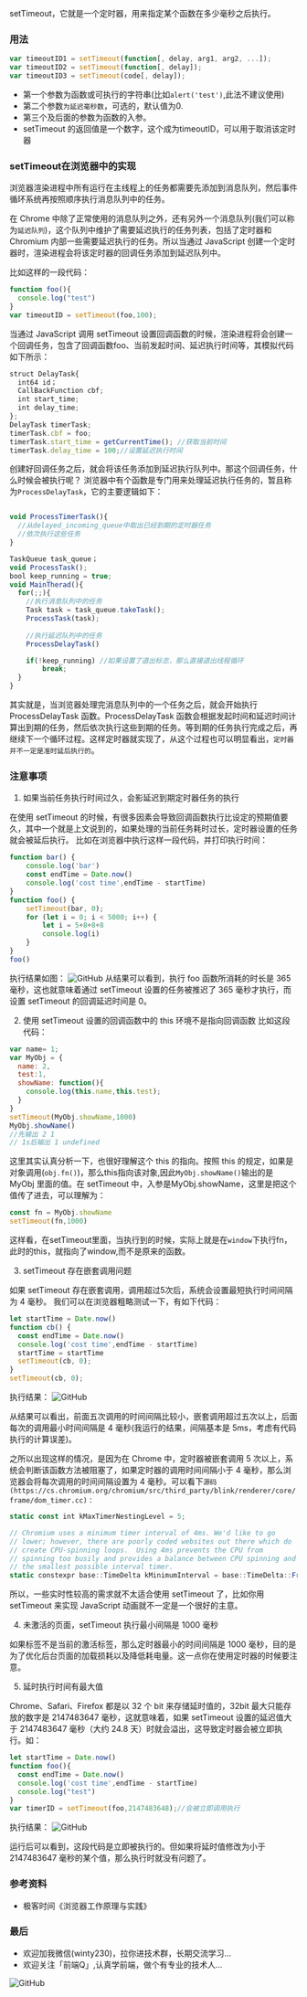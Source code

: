 setTimeout，它就是一个定时器，用来指定某个函数在多少毫秒之后执行。

### 用法
```js 
var timeoutID1 = setTimeout(function[, delay, arg1, arg2, ...]);
var timeoutID2 = setTimeout(function[, delay]);
var timeoutID3 = setTimeout(code[, delay]);
```
+ 第一个参数为函数或可执行的字符串(比如`alert('test')`,此法不建议使用)
+ 第二个参数`为延迟毫秒数`，可选的，默认值为0.
+ 第三个及后面的参数为函数的入参。
+ setTimeout 的返回值是一个数字，这个成为timeoutID，可以用于取消该定时器

### setTimeout在浏览器中的实现
浏览器渲染进程中所有运行在主线程上的任务都需要先添加到消息队列，然后事件循环系统再按照顺序执行消息队列中的任务。

在 Chrome 中除了正常使用的消息队列之外，还有另外一个消息队列(我们可以称为`延迟队列`)，这个队列中维护了需要延迟执行的任务列表，包括了定时器和 Chromium 内部一些需要延迟执行的任务。所以当通过 JavaScript 创建一个定时器时，渲染进程会将该定时器的回调任务添加到延迟队列中。

比如这样的一段代码：
```js
function foo(){
  console.log("test")
}
var timeoutID = setTimeout(foo,100);
```
当通过 JavaScript 调用 setTimeout 设置回调函数的时候，渲染进程将会创建一个回调任务，包含了回调函数foo、当前发起时间、延迟执行时间等，其模拟代码如下所示：
```js
struct DelayTask{
  int64 id；
  CallBackFunction cbf;
  int start_time;
  int delay_time;
};
DelayTask timerTask;
timerTask.cbf = foo;
timerTask.start_time = getCurrentTime(); //获取当前时间
timerTask.delay_time = 100;//设置延迟执行时间
```
创建好回调任务之后，就会将该任务添加到延迟执行队列中。那这个回调任务，什么时候会被执行呢？
浏览器中有个函数是专门用来处理延迟执行任务的，暂且称为`ProcessDelayTask`，它的主要逻辑如下：
```js

void ProcessTimerTask(){
  //从delayed_incoming_queue中取出已经到期的定时器任务
  //依次执行这些任务
}

TaskQueue task_queue；
void ProcessTask();
bool keep_running = true;
void MainTherad(){
  for(;;){
    //执行消息队列中的任务
    Task task = task_queue.takeTask();
    ProcessTask(task);
    
    //执行延迟队列中的任务
    ProcessDelayTask()

    if(!keep_running) //如果设置了退出标志，那么直接退出线程循环
        break; 
  }
}
```
其实就是，当浏览器处理完消息队列中的一个任务之后，就会开始执行 ProcessDelayTask 函数。ProcessDelayTask 函数会根据发起时间和延迟时间计算出到期的任务，然后依次执行这些到期的任务。等到期的任务执行完成之后，再继续下一个循环过程。这样定时器就实现了，从这个过程也可以明显看出，`定时器并不一定是准时延后执行的`。
### 注意事项
1. 如果当前任务执行时间过久，会影延迟到期定时器任务的执行

在使用 setTimeout 的时候，有很多因素会导致回调函数执行比设定的预期值要久，其中一个就是上文说到的，如果处理的当前任务耗时过长，定时器设置的任务就会被延后执行。
比如在浏览器中执行这样一段代码，并打印执行时间：
```js
function bar() {
    console.log('bar')
    const endTime = Date.now()
    console.log('cost time',endTime - startTime)
}
function foo() {
    setTimeout(bar, 0);
    for (let i = 0; i < 5000; i++) {
        let i = 5+8+8+8
        console.log(i)
    }
}
foo()
```
执行结果如图：
![GitHub](https://raw.githubusercontent.com/LuckyWinty/blog/master/images/setTimeout/WechatIMG140.png)
从结果可以看到，执行 foo 函数所消耗的时长是 365 毫秒，这也就意味着通过 setTimeout 设置的任务被推迟了 365 毫秒才执行，而设置 setTimeout 的回调延迟时间是 0。

2. 使用 setTimeout 设置的回调函数中的 this 环境不是指向回调函数
比如这段代码：
```js
var name= 1;
var MyObj = {
  name: 2,
  test:1,
  showName: function(){
    console.log(this.name,this.test);
  }
}
setTimeout(MyObj.showName,1000)
MyObj.showName()
//先输出 2 1
// 1s后输出 1 undefined 
```
这里其实认真分析一下，也很好理解这个 this 的指向。按照 this 的规定，如果是对象调用(`obj.fn()`)，那么this指向该对象,因此`MyObj.showName()`输出的是 MyObj 里面的值。在 setTimeout 中，入参是MyObj.showName，这里是把这个值传了进去，可以理解为：
```js
const fn = MyObj.showName
setTimeout(fn,1000)
```
这样看，在setTimeout里面，当执行到的时候，实际上就是在`window`下执行fn，此时的this，就指向了window,而不是原来的函数。

3. setTimeout 存在嵌套调用问题

如果 setTimeout 存在嵌套调用，调用超过5次后，系统会设置最短执行时间间隔为 4 毫秒。
我们可以在浏览器粗略测试一下，有如下代码：
```js
let startTime = Date.now()
function cb() { 
  const endTime = Date.now()
  console.log('cost time',endTime - startTime)
  startTime = startTime
  setTimeout(cb, 0); 
}
setTimeout(cb, 0);
```
执行结果：
![GitHub](https://raw.githubusercontent.com/LuckyWinty/blog/master/images/setTimeout/WechatIMG141.jpeg)

从结果可以看出，前面五次调用的时间间隔比较小，嵌套调用超过五次以上，后面每次的调用最小时间间隔是 4 毫秒(我运行的结果，间隔基本是 5ms，考虑有代码执行的计算误差)。

之所以出现这样的情况，是因为在 Chrome 中，定时器被嵌套调用 5 次以上，系统会判断该函数方法被阻塞了，如果定时器的调用时间间隔小于 4 毫秒，那么浏览器会将每次调用的时间间隔设置为 4 毫秒。可以看下`源码(https://cs.chromium.org/chromium/src/third_party/blink/renderer/core/frame/dom_timer.cc)：`
```js
static const int kMaxTimerNestingLevel = 5;

// Chromium uses a minimum timer interval of 4ms. We'd like to go
// lower; however, there are poorly coded websites out there which do
// create CPU-spinning loops.  Using 4ms prevents the CPU from
// spinning too busily and provides a balance between CPU spinning and
// the smallest possible interval timer.
static constexpr base::TimeDelta kMinimumInterval = base::TimeDelta::FromMilliseconds(4);
```
所以，一些实时性较高的需求就不太适合使用 setTimeout 了，比如你用 setTimeout 来实现 JavaScript 动画就不一定是一个很好的主意。

4. 未激活的页面，setTimeout 执行最小间隔是 1000 毫秒

如果标签不是当前的激活标签，那么定时器最小的时间间隔是 1000 毫秒，目的是为了优化后台页面的加载损耗以及降低耗电量。这一点你在使用定时器的时候要注意。

5. 延时执行时间有最大值

Chrome、Safari、Firefox 都是以 32 个 bit 来存储延时值的，32bit 最大只能存放的数字是 2147483647 毫秒，这就意味着，如果 setTimeout 设置的延迟值大于 2147483647 毫秒（大约 24.8 天）时就会溢出，这导致定时器会被立即执行。如：
```js
let startTime = Date.now()
function foo(){
  const endTime = Date.now()
  console.log('cost time',endTime - startTime)
  console.log("test")
}
var timerID = setTimeout(foo,2147483648);//会被立即调用执行
```
执行结果：
![GitHub](https://raw.githubusercontent.com/LuckyWinty/blog/master/images/setTimeout/WechatIMG142.png)

运行后可以看到，这段代码是立即被执行的。但如果将延时值修改为小于 2147483647 毫秒的某个值，那么执行时就没有问题了。

### 参考资料
+ 极客时间《浏览器工作原理与实践》

### 最后
+ 欢迎加我微信(winty230)，拉你进技术群，长期交流学习...
+ 欢迎关注「前端Q」,认真学前端，做个有专业的技术人...

![GitHub](https://raw.githubusercontent.com/LuckyWinty/blog/master/images/gzh/1571395642.png)
